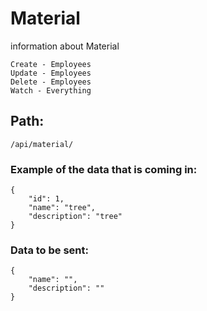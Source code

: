 # Material

information about Material

    Create - Employees
    Update - Employees
    Delete - Employees
    Watch - Everything

## Path:

    /api/material/

### Example of the data that is coming in:

    {
        "id": 1,
        "name": "tree",
        "description": "tree"
    }

### Data to be sent:

    {
        "name": "",
        "description": ""
    }